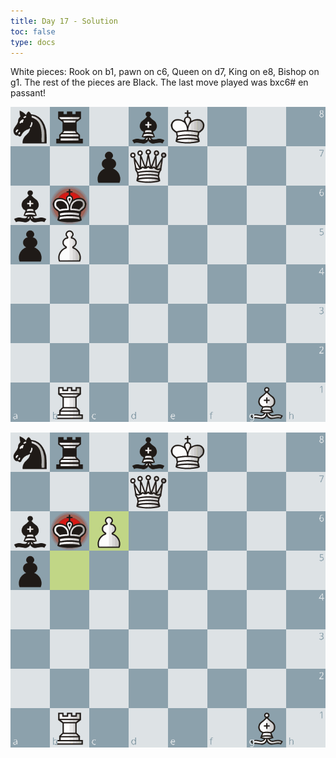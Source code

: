 ```yaml
---
title: Day 17 - Solution
toc: false
type: docs
---
```


White pieces: Rook on b1, pawn on c6, Queen on d7, King on e8, Bishop on g1. The rest of the pieces are Black. The last move played was bxc6# en passant!

![Lösung Teil 1](/day17_solution.jpg "")

![Lösung Teil 2](/day17_solution2.jpg "")